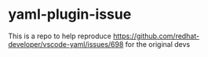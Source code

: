 # yaml-plugin-issue

This is a repo to help reproduce https://github.com/redhat-developer/vscode-yaml/issues/698 for the original devs

